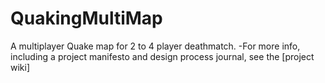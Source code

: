 # QuakingMultiMap

A multiplayer Quake map for 2 to 4 player deathmatch.
-For more info, including a project manifesto and design process journal, see the [project wiki]
